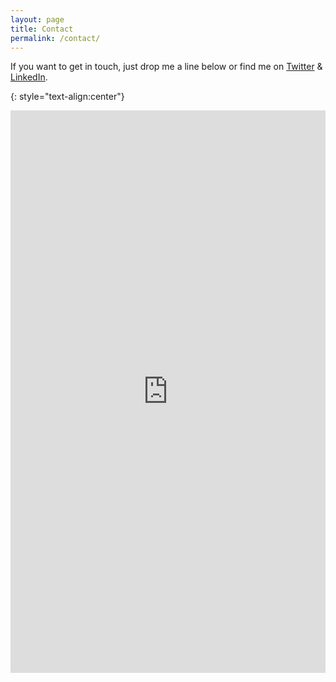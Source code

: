 ```yaml
---
layout: page
title: Contact
permalink: /contact/
---
```

If you want to get in touch, just drop me a line below or find me on [Twitter](https://twitter.com/TheHelenGiles) & [LinkedIn](https://www.linkedin.com/in/thehelengiles/).

{: style="text-align:center"}
<iframe src="https://docs.google.com/forms/d/e/1FAIpQLScjLtX7wIK7SfC3fnt54SrVEFGRUVhZwMFDDe0jpHp-YtNoAA/viewform?embedded=true" width="100%" height="900" frameborder="0" marginheight="0" marginwidth="0">Loading…</iframe>
